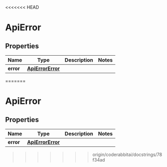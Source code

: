 <<<<<<< HEAD
# ApiError

## Properties

| Name      | Type                                  | Description | Notes |
|-----------|---------------------------------------|-------------|-------|
| **error** | [**ApiErrorError**](ApiErrorError.md) |             |       |
=======


# ApiError


## Properties

| Name | Type | Description | Notes |
|------------ | ------------- | ------------- | -------------|
|**error** | [**ApiErrorError**](ApiErrorError.md) |  |  |
>>>>>>> origin/coderabbitai/docstrings/78f34ad



